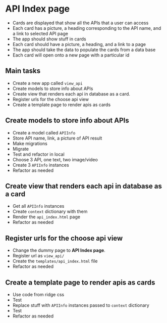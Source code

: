 # API Index page

- Cards are displayed that show all the APIs that a user can access
- Each card has a picture, a heading corresponding to the API name, and a link to selected API page
- The app should show stuff in cards
- Each card should have a picture, a heading, and a link to a page
- The app should take the data to populate the cards from a data base
- Each card will open onto a new page with a particular id

## Main tasks

- Create a new app called `view_api`
- Create models to store info about APIs
- Create view that renders each api in database as a card.
- Register urls for the choose api view
- Create a template page to render apis as cards

## Create models to store info about APIs

- Create a model called `APIInfo`
- Store API name, link, a picture of API result
- Make migrations
- Migrate
- Test and refactor in local
- Choose 3 API, one text, two image/video
- Create 3 `APIInfo` instances
- Refactor as needed

## Create view that renders each api in database as a card

- Get all `APIInfo` instances
- Create `context` dictionary with them
- Render the `api_index.html` page
- Refactor as needed

## Register urls for the choose api view

- Change the dummy page to **API Index page**.
- Register url as `view_api/`
- Create the `templates/api_index.html` file
- Refactor as needed

## Create a template page to render apis as cards

- Use code from ridge css
- Test
- Replace stuff with `APIInfo` instances passed to `context` dictionary
- Test
- Refactor as needed
